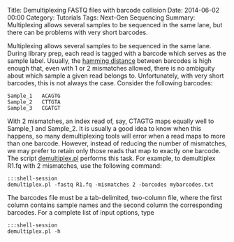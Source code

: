 Title: Demultiplexing FASTQ files with barcode collision
Date: 2014-06-02 00:00
Category: Tutorials
Tags: Next-Gen Sequencing
Summary: Multiplexing allows several samples to be sequenced in the same lane, but there can be problems with very short barcodes.  

Multiplexing allows several samples to be sequenced in the same lane. During library prep, each read is tagged with a barcode which serves as the sample label. Usually, the [hamming distance](http://en.wikipedia.org/wiki/Hamming_distance) between barcodes is high enough that, even with 1 or 2 mismatches allowed, there is no ambiguity about which sample a given read belongs to. Unfortunately, with very short barcodes, this is not always the case. Consider the following barcodes: 

    Sample_1   ACAGTG 
    Sample_2   CTTGTA 
    Sample_3   CGATGT 

With 2 mismatches, an index read of, say, CTAGTG maps equally well to Sample_1 and Sample_2. It is usually a good idea to know when this happens, so many demultiplexing tools will error when a read maps to more than one barcode. However, instead of reducing the number of mismatches, we may prefer to retain only those reads that map to exactly one barcode. The script [demultiplex.pl](https://github.com/harvardinformatics/bioblog/tree/master/Illumina.Demultiplex) performs this task. For example, to demultiplex R1.fq with 2 mismatches, use the following command:

    :::shell-session
    demultiplex.pl -fastq R1.fq -mismatches 2 -barcodes mybarcodes.txt


The barcodes file must be a tab-delimited, two-column file, where the first column contains sample names and the second column the corresponding barcodes. For a complete list of input options, type

    :::shell-session
    demultiplex.pl -h
